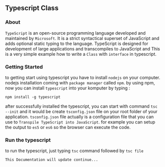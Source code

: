 ## Typescript Class

### About
```TypeScript``` is an open-source programming language developed and maintained by ```Microsoft```. It is a strict syntactical superset of JavaScript and adds optional static typing to the language. TypeScript is designed for development of large applications and transcompiles to JavaScript and This is a very simple example how to write a ```Class``` with ```interface``` in typescript.

### Getting Started
to getting start using typescript you have to install ```nodejs``` on your computer.
nodejs installation coming with ```package manager``` called ```npm```.
by using npm, now you can install ```typescript``` into your komputer by typing :

    npm install -g typescript

after successfully installed the typescript, you can start with command ```tsc --init``` and it would be create ```tsconfig.json``` file on your root folder of your application.
```tsconfig.json``` file actually is a configuration file that you can use to ```Transpile TypeScript into JavaScript```. 
for example you can setup the output to ```es5``` or ```es6``` so the browser can execute the code.

### Run the typescript
to run the typescript, just typing ```tsc``` command followed by ```tsc file```

    This Documentation will update continue...